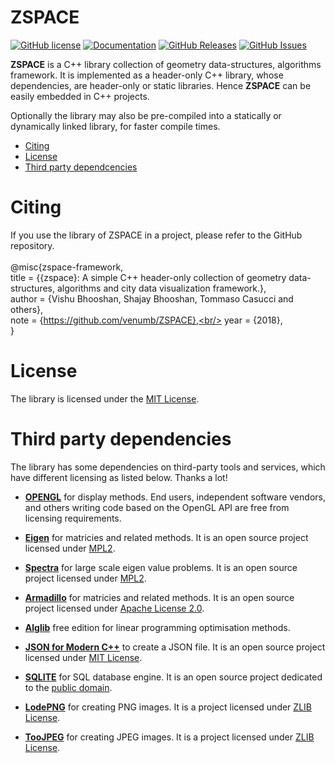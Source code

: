# ZSPACE
[![GitHub license](https://img.shields.io/badge/license-MIT-blue.svg)](https://github.com/gitzhcode/zspace_core/LICENSE.MIT)
[![Documentation](https://img.shields.io/badge/docs-doxygen-blue.svg)](https://github.com/gitzhcode/zspace_core/doxyoutput/)
[![GitHub Releases](https://img.shields.io/github/release/gitzhcode/zspace_core.svg)](https://github.com/gitzhcode/zspace_core/releases)
[![GitHub Issues](https://img.shields.io/github/issues/gitzhcode/zspace_core.svg)](http://github.com/gitzhcode/zspace_core/issues)

**ZSPACE** is a C++  library collection of geometry data-structures, algorithms framework. It is implemented as a header-only C++ library, whose dependencies, are header-only or static libraries. Hence **ZSPACE** can be easily embedded in C++ projects. 

Optionally the library may also be pre-compiled into a statically  or dynamically linked library, for faster compile times.

- [Citing](#Citing)
- [License](#license)
- [Third party dependcencies](#used-third-party-dependencies)

# Citing
If you use the library of ZSPACE in a project, please refer to the GitHub repository. <br/> <br/>
@misc{zspace-framework, <br/>
      title  = {{zspace}: A simple C++ header-only collection of geometry data-structures, algorithms and city data visualization                       framework.},<br/>
      author = {Vishu Bhooshan, Shajay Bhooshan, Tommaso Casucci and others},<br/>
      note   = {https://github.com/venumb/ZSPACE},<br/>
      year   = {2018},<br/>
    }

# License
The library is licensed under the [MIT License](https://opensource.org/licenses/MIT).


# Third party dependencies
The library has some dependencies on third-party tools and services, which have different licensing as listed below.
Thanks a lot!

- [**OPENGL**](https://www.opengl.org/about/) for display methods. End users, independent software vendors, and others writing code based on the OpenGL API are free from licensing requirements.

- [**Eigen**](https://github.com/eigenteam/eigen-git-mirror) for matricies and related methods. It is an open source project licensed under
[MPL2](https://www.mozilla.org/MPL/2.0/).

- [**Spectra**](https://github.com/yixuan/spectra) for large scale eigen value problems. It is an open source project licensed under
[MPL2](https://www.mozilla.org/MPL/2.0/).

- [**Armadillo**](http://arma.sourceforge.net/) for matricies and related methods. It is an open source project licensed under
[Apache License 2.0](https://opensource.org/licenses/Apache-2.0).

- [**Alglib**](http://http://www.alglib.net/) free edition for linear programming optimisation methods.

- [**JSON for Modern C++**](https://github.com/nlohmann/json) to create a JSON file. It is an open source project licensed under
[MIT License](https://opensource.org/licenses/MIT).

- [**SQLITE**](https://www.sqlite.org/index.html) for SQL database engine. It is an open source project dedicated to the [public domain](https://en.wikipedia.org/wiki/Public_domain).

- [**LodePNG**](https://lodev.org/lodepng) for creating PNG images. It is a project licensed under 
[ZLIB License](https://zlib.net/zlib_license.html).

- [**TooJPEG**](https://create.stephan-brumme.com/toojpeg/) for creating JPEG images. It is a project licensed under 
[ZLIB License](https://zlib.net/zlib_license.html).
